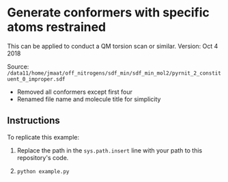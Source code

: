 # Generate conformers with specific atoms restrained

This can be applied to conduct a QM torsion scan or similar.
Version: Oct 4 2018  

Source: `/data11/home/jmaat/off_nitrogens/sdf_min/sdf_min_mol2/pyrnit_2_constituent_0_improper.sdf`  
* Removed all conformers except first four
* Renamed file name and molecule title for simplicity

## Instructions

To replicate this example:

1. Replace the path in the `sys.path.insert` line with your path to this repository's code.

2. `python example.py`


